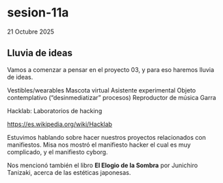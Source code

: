 # sesion-11a
21 Octubre 2025

## Lluvia de ideas

Vamos a comenzar a pensar en el proyecto 03, y para eso haremos lluvia de ideas.

Vestibles/wearables
Mascota virtual
Asistente experimental
Objeto contemplativo (“desinmediatizar” procesos)
Reproductor de música
Garra



Hacklab: Laboratorios de hacking

<https://es.wikipedia.org/wiki/Hacklab>

Estuvimos hablando sobre hacer nuestros proyectos relacionados con manifiestos. Misa nos mostró el manifiesto hacker el cual es muy complicado, y el manifiesto cyborg.

Nos mencionó también el libro **El Elogio de la Sombra** por Junichiro Tanizaki, acerca de las estéticas japonesas.
